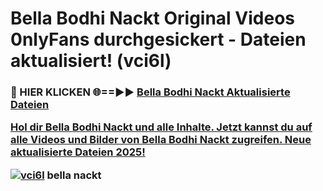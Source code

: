 # Bella Bodhi Nackt Original Videos 0nlyFans durchgesickert - Dateien aktualisiert! (vci6l)

<h3>🔴 HIER KLICKEN 🌐==►► <a href="https://tinyurl.com/h6vf6nb8" rel="nofollow">Bella Bodhi Nackt Aktualisierte Dateien

Hol dir Bella Bodhi Nackt und alle Inhalte. Jetzt kannst du auf alle Videos und Bilder von Bella Bodhi Nackt zugreifen. Neue aktualisierte Dateien 2025!

[![vci6l](https://i.imgur.com/sD4kR3V.gif)](https://tinyurl.com/h6vf6nb8)
bella nackt